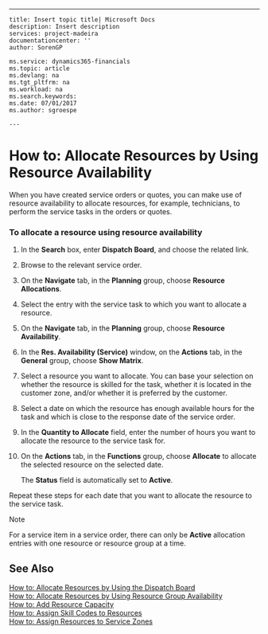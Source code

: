---
    title: Insert topic title| Microsoft Docs
    description: Insert description
    services: project-madeira
    documentationcenter: ''
    author: SorenGP

    ms.service: dynamics365-financials
    ms.topic: article
    ms.devlang: na
    ms.tgt_pltfrm: na
    ms.workload: na
    ms.search.keywords:
    ms.date: 07/01/2017
    ms.author: sgroespe

    ---
# How to: Allocate Resources by Using Resource Availability
When you have created service orders or quotes, you can make use of resource availability to allocate resources, for example, technicians, to perform the service tasks in the orders or quotes.  
  
### To allocate a resource using resource availability  
  
1.  In the **Search** box, enter **Dispatch Board**, and choose the related link.  
  
2.  Browse to the relevant service order.  
  
3.  On the **Navigate** tab, in the **Planning** group, choose **Resource Allocations**.  
  
4.  Select the entry with the service task to which you want to allocate a resource.  
  
5.  On the **Navigate** tab, in the **Planning** group, choose **Resource Availability**.  
  
6.  In the **Res. Availability \(Service\)** window, on the **Actions** tab, in the **General** group, choose **Show Matrix**.  
  
7.  Select a resource you want to allocate. You can base your selection on whether the resource is skilled for the task, whether it is located in the customer zone, and\/or whether it is preferred by the customer.  
  
8.  Select a date on which the resource has enough available hours for the task and which is close to the response date of the service order.  
  
9. In the **Quantity to Allocate** field, enter the number of hours you want to allocate the resource to the service task for.  
  
10. On the **Actions** tab, in the **Functions** group, choose **Allocate** to allocate the selected resource on the selected date.  
  
     The **Status** field is automatically set to **Active**.  
  
 Repeat these steps for each date that you want to allocate the resource to the service task.  
  
> [!NOTE]  
>  For a service item in a service order, there can only be **Active** allocation entries with one resource or resource group at a time.  
  
## See Also  
 [How to: Allocate Resources by Using the Dispatch Board](../FullExperience/how-to-allocate-resources-by-using-the-dispatch-board.md)   
 [How to: Allocate Resources by Using Resource Group Availability](../FullExperience/how-to-allocate-resources-by-using-resource-group-availability.md)   
 [How to: Add Resource Capacity](../FullExperience/how-to-add-resource-capacity.md)   
 [How to: Assign Skill Codes to Resources](../FullExperience/how-to-assign-skill-codes-to-resources.md)   
 [How to: Assign Resources to Service Zones](../FullExperience/how-to-assign-resources-to-service-zones.md)